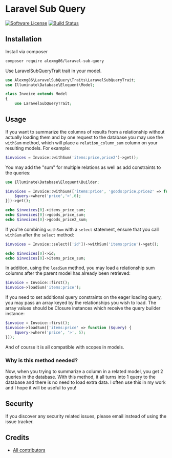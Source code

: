 # Laravel Sub Query

[![Software License](https://img.shields.io/badge/license-MIT-brightgreen.svg?style=flat-square)](LICENSE.md)
[![Build Status](https://travis-ci.org/Alexmg86/laravel-sub-query.svg?branch=master)](https://travis-ci.org/Alexmg86/laravel-sub-query)

## Installation

Install via composer
```bash
composer require alexmg86/laravel-sub-query
```
Use LaravelSubQueryTrait trait in your model.
```php
use Alexmg86\LaravelSubQuery\Traits\LaravelSubQueryTrait;
use Illuminate\Database\Eloquent\Model;

class Invoice extends Model
{
    use LaravelSubQueryTrait;
```

## Usage

If you want to summarize the columns of results from a relationship without actually loading them and by one request to the database you may use the `withSum` method, which will place a `relation_column_sum` column on your resulting models. For example:
```php
$invoices = Invoice::withSum('items:price,price2')->get();
```
You may add the "sum" for multiple relations as well as add constraints to the queries:
```php
use Illuminate\Database\Eloquent\Builder;

$invoices = Invoice::withSum(['items:price', 'goods:price,price2' => function (Builder $query) {
    $query->where('price','>',6);
}])->get();

echo $invoices[0]->items_price_sum;
echo $invoices[0]->goods_price_sum;
echo $invoices[0]->goods_price2_sum;
```
If you're combining `withSum` with a `select` statement, ensure that you call `withSum` after the `select` method:
```php
$invoices = Invoice::select(['id'])->withSum('items:price')->get();

echo $invoices[0]->id;
echo $invoices[0]->items_price_sum;
```
In addition, using the `loadSum` method, you may load a relationship sum columns after the parent model has already been retrieved:
```php
$invoice = Invoice::first();
$invoice->loadSum('items:price');
```
If you need to set additional query constraints on the eager loading query, you may pass an array keyed by the relationships you wish to load. The array values should be Closure instances which receive the query builder instance:
```php
$invoice = Invoice::first();
$invoice->loadSum(['items:price' => function ($query) {
    $query->where('price', '>', 5);
}]);
```
And of course it is all compatible with scopes in models.

### Why is this method needed?

Now, when you trying to summarize a column in a related model, you get 2 queries in the database. With this method, it all turns into 1 query to the database and there is no need to load extra data.
I often use this in my work and I hope it will be useful to you!

## Security

If you discover any security related issues, please email instead of using the issue tracker.

## Credits

- [All contributors](https://github.com/alexmg86/laravel-sub-query/graphs/contributors)


